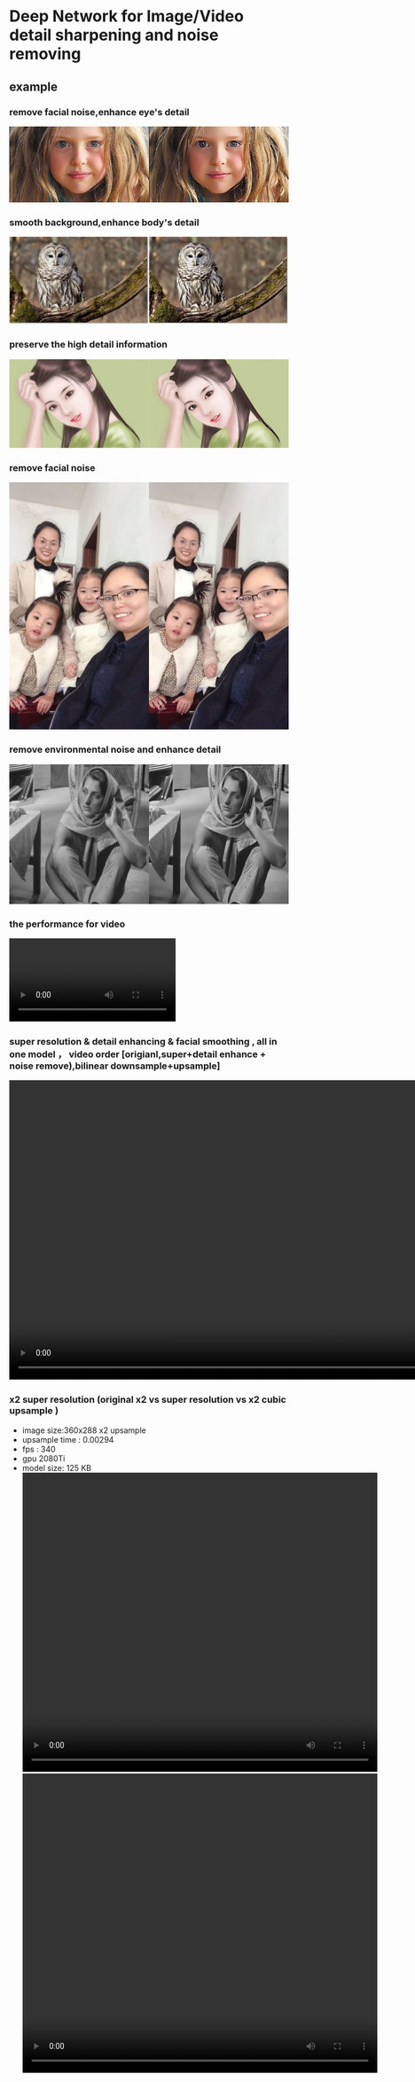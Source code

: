 # Deep Network for Image/Video detail sharpening and noise removing
## example
### remove facial noise,enhance eye's detail
![](./docs/enhance_1%20(2).jpg)
### smooth background,enhance body's detail
![](./docs/enhance_1%20(1).jpg)
### preserve the high detail information
![](./docs/enhance_1%20(3).jpg)
### remove facial noise
![](./docs/enhance_1%20(5).jpg)
### remove environmental noise and enhance detail
![](./docs/enhance_1%20(6).jpg)
### the performance for video
<!-- ![](./docs/1586347400466825-converted.mp4) -->
<video src="./docs/1586347400466825-converted.mp4"  controls preload></video>
### super resolution & detail enhancing & facial smoothing , all in one model ， video order [origianl,super+detail enhance + noise remove),bilinear downsample+upsample]
<video src="./docs/1586347390584509_convert.m4v" width="960" height="540" controls preload></video>
### x2 super resolution (original x2 vs super resolution vs x2 cubic upsample )
- image size:360x288 x2 upsample
- upsample time : 0.00294
- fps : 340
- gpu 2080Ti
- model size: 125 KB
<video src="./docs/calendar.mp4" width="640" height="540" controls preload></video>
<video src="./docs/city.mp4" width="640" height="540" controls preload></video>


